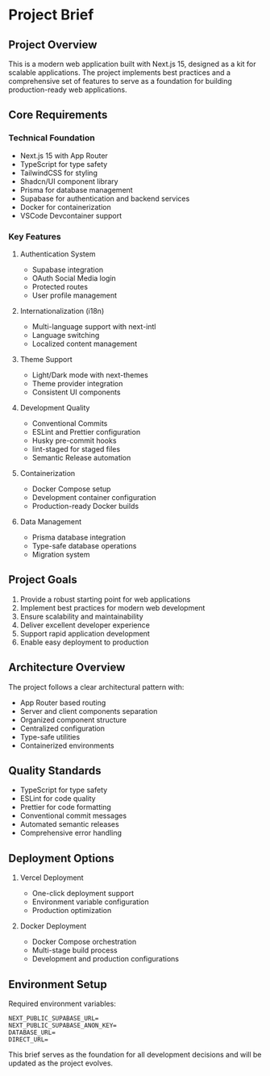 # Project Brief

## Project Overview
This is a modern web application built with Next.js 15, designed as a kit for scalable applications. The project implements best practices and a comprehensive set of features to serve as a foundation for building production-ready web applications.

## Core Requirements

### Technical Foundation
- Next.js 15 with App Router
- TypeScript for type safety
- TailwindCSS for styling
- Shadcn/UI component library
- Prisma for database management
- Supabase for authentication and backend services
- Docker for containerization
- VSCode Devcontainer support

### Key Features
1. Authentication System
   - Supabase integration
   - OAuth Social Media login
   - Protected routes
   - User profile management

2. Internationalization (i18n)
   - Multi-language support with next-intl
   - Language switching
   - Localized content management

3. Theme Support
   - Light/Dark mode with next-themes
   - Theme provider integration
   - Consistent UI components

4. Development Quality
   - Conventional Commits
   - ESLint and Prettier configuration
   - Husky pre-commit hooks
   - lint-staged for staged files
   - Semantic Release automation

5. Containerization
   - Docker Compose setup
   - Development container configuration
   - Production-ready Docker builds

6. Data Management
   - Prisma database integration
   - Type-safe database operations
   - Migration system

## Project Goals
1. Provide a robust starting point for web applications
2. Implement best practices for modern web development
3. Ensure scalability and maintainability
4. Deliver excellent developer experience
5. Support rapid application development
6. Enable easy deployment to production

## Architecture Overview
The project follows a clear architectural pattern with:
- App Router based routing
- Server and client components separation
- Organized component structure
- Centralized configuration
- Type-safe utilities
- Containerized environments

## Quality Standards
- TypeScript for type safety
- ESLint for code quality
- Prettier for code formatting
- Conventional commit messages
- Automated semantic releases
- Comprehensive error handling

## Deployment Options
1. Vercel Deployment
   - One-click deployment support
   - Environment variable configuration
   - Production optimization

2. Docker Deployment
   - Docker Compose orchestration
   - Multi-stage build process
   - Development and production configurations

## Environment Setup
Required environment variables:
```
NEXT_PUBLIC_SUPABASE_URL=
NEXT_PUBLIC_SUPABASE_ANON_KEY=
DATABASE_URL=
DIRECT_URL=
```

This brief serves as the foundation for all development decisions and will be updated as the project evolves.